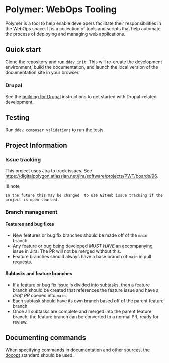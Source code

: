# Polymer: WebOps Tooling

Polymer is a tool to help enable developers facilitate their responsibilities in the WebOps space. It is a collection of
tools and scripts that help automate the process of deploying and managing web applications.

## Quick start

Clone the repository and run `ddev init`. This will re-create the development environment, build the documentation, and
launch the local version of the documentation site in your browser.

### Drupal

See the [building for Drupal](development.md#building-for-drupal) instructions to get started with Drupal-related
development.

## Testing

Run `ddev composer validations` to run the tests.

## Project Information

### Issue tracking

This project uses Jira to track issues. See https://digitalpolygon.atlassian.net/jira/software/projects/PWT/boards/96.

!!! note

    In the future this may be changed  to use GitHub issue tracking if the project is open sourced.

### Branch management

#### Features and bug fixes

* New features or bug fix branches should be made off of the `main` branch.
* Any feature or bug being developed _MUST HAVE_ an accompanying issue in Jira. The PR will not be merged without this.
* Feature branches should always have a base branch of `main` in pull requests.

#### Subtasks and feature branches

* If a feature or bug fix issue is divided into subtasks, then a feature branch should be created that references the
feature issue and have a *draft PR* opened into `main`.
* Each subtask should have its own branch based off of the parent feature branch.
* Once all subtasks are complete and merged into the parent feature branch, the feature branch can be converted to a
  normal PR, ready for review.

## Documenting commands

When specifying commands in documentation and other sources, the [docopt](http://docopt.org/) standard should be used.

